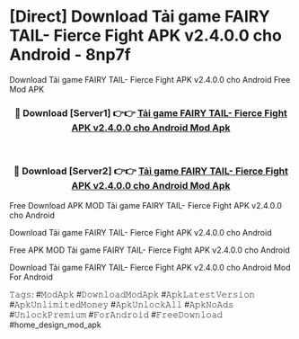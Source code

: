 # [Direct] Download Tải game FAIRY TAIL- Fierce Fight APK v2.4.0.0 cho Android - 8np7f
Download Tải game FAIRY TAIL- Fierce Fight APK v2.4.0.0 cho Android Free Mod APK

<div align="center">
<h3>🔴 Download [Server1] 👉👉 <a href="https://apk-comot.site?title=Tải_game_FAIRY_TAIL-_Fierce_Fight_APK_v2.4.0.0_cho_Android">Tải game FAIRY TAIL- Fierce Fight APK v2.4.0.0 cho Android Mod Apk</a></h3><br>

<h3>🔴 Download [Server2] 👉👉 <a href="https://apk-comot.site?title=Tải_game_FAIRY_TAIL-_Fierce_Fight_APK_v2.4.0.0_cho_Android">Tải game FAIRY TAIL- Fierce Fight APK v2.4.0.0 cho Android Mod Apk</a></h3>
</div>


Free Download APK MOD Tải game FAIRY TAIL- Fierce Fight APK v2.4.0.0 cho Android

Download Tải game FAIRY TAIL- Fierce Fight APK v2.4.0.0 cho Android 

Free APK MOD Tải game FAIRY TAIL- Fierce Fight APK v2.4.0.0 cho Android 

Download Tải game FAIRY TAIL- Fierce Fight APK v2.4.0.0 cho Android Mod For Android

𝚃𝚊𝚐𝚜: #𝙼𝚘𝚍𝙰𝚙𝚔 #𝙳𝚘𝚠𝚗𝚕𝚘𝚊𝚍𝙼𝚘𝚍𝙰𝚙𝚔 #𝙰𝚙𝚔𝙻𝚊𝚝𝚎𝚜𝚝𝚅𝚎𝚛𝚜𝚒𝚘𝚗 #𝙰𝚙𝚔𝚄𝚗𝚕𝚒𝚖𝚒𝚝𝚎𝚍𝙼𝚘𝚗𝚎𝚢 #𝙰𝚙𝚔𝚄𝚗𝚕𝚘𝚌𝚔𝙰𝚕𝚕 #𝙰𝚙𝚔𝙽𝚘𝙰𝚍𝚜 #𝚄𝚗𝚕𝚘𝚌𝚔𝙿𝚛𝚎𝚖𝚒𝚞𝚖 #𝙵𝚘𝚛𝙰𝚗𝚍𝚛𝚘𝚒𝚍 #𝙵𝚛𝚎𝚎𝙳𝚘𝚠𝚗𝚕𝚘𝚊𝚍 #home_design_mod_apk